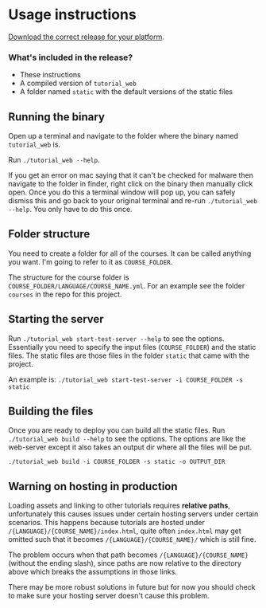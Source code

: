 # Usage instructions

[Download the correct release for your platform](https://github.com/louisdewar/tutorial_web/releases).

### What's included in the release?

- These instructions
- A compiled version of `tutorial_web`
- A folder named `static` with the default versions of the static files

## Running the binary

Open up a terminal and navigate to the folder where the binary named `tutorial_web` is.

Run `./tutorial_web --help`.

If you get an error on mac saying that it can't be checked for malware then navigate to the folder in finder, right click on the binary then manually click open. Once you do this a terminal window will pop up, you can safely dismiss this and go back to your original terminal and re-run `./tutorial_web --help`. You only have to do this once.

## Folder structure

You need to create a folder for all of the courses. It can be called anything you want. I'm going to refer to it as `COURSE_FOLDER`.

The structure for the course folder is `COURSE_FOLDER/LANGUAGE/COURSE_NAME.yml`.
For an example see the folder `courses` in the repo for this project.

## Starting the server

Run `./tutorial_web start-test-server --help` to see the options.
Essentially you need to specify the input files (`COURSE_FOLDER`) and the static files.
The static files are those files in the folder `static` that came with the project.

An example is: `./tutorial_web start-test-server -i COURSE_FOLDER -s static`

## Building the files

Once you are ready to deploy you can build all the static files.
Run `./tutorial_web build --help` to see the options.
The options are like the web-server except it also takes an output dir where all the files will be put.

`./tutorial_web build -i COURSE_FOLDER -s static -o OUTPUT_DIR`

## Warning on hosting in production

Loading assets and linking to other tutorials requires **relative paths**,
unfortunately this causes issues under certain hosting servers under certain
scenarios. This happens because tutorials are hosted under `/{LANGUAGE}/{COURSE_NAME}/index.html`,
quite often `index.html` may get omitted such that it becomes `/{LANGUAGE}/{COURSE_NAME}/`
which is still fine.

The problem occurs when that path becomes `/{LANGUAGE}/{COURSE_NAME}`
(without the ending slash), since paths are now relative to the directory above
which breaks the assumptions in those links.

There may be more robust solutions in future but for now you should check to make
sure your hosting server doesn't cause this problem.
